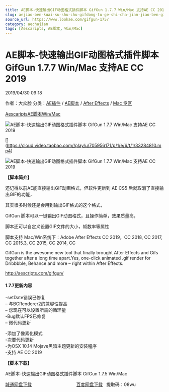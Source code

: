 ```yaml
---
title: AE脚本-快速输出GIF动图格式插件脚本 GifGun 1.7.7 Win/Mac 支持AE CC 2019
slug: aejiao-ben-kuai-su-shu-chu-gifdong-tu-ge-shi-cha-jian-jiao-ben-gifgun-1-7-7-win-mac-zhi-chi-ae-cc-2019
source_url: https://www.lookae.com/gifgun-175/
category: aechajian
tags: [Aescaripts, AE脚本, Win/Mac]
---
```

# AE脚本-快速输出GIF动图格式插件脚本 GifGun 1.7.7 Win/Mac 支持AE CC 2019

2019/04/30 09:18

作者：大众脸
分类：[AE插件](https://www.lookae.com/after-effects/aechajian/) / [AE脚本](https://www.lookae.com/after-effects/aescripts/) / [After Effects](https://www.lookae.com/after-effects/) / [Mac 专区](https://www.lookae.com/mac-osx/)

[Aescaripts](https://www.lookae.com/tag/aescaripts/)[AE脚本](https://www.lookae.com/tag/ae%e8%84%9a%e6%9c%ac/)[Win/Mac](https://www.lookae.com/tag/winmac/)

![AE脚本-快速输出GIF动图格式插件脚本 GifGun 1.7.7 Win/Mac 支持AE CC 2019](https://www.lookae.com/wp-content/uploads/2019/04/GifGun.jpg "AE脚本-快速输出GIF动图格式插件脚本 GifGun 1.7.7 Win/Mac 支持AE CC 2019-LookAE.com")

[﻿[﻿]("https://cloud.video.taobao.com//play/u/705956171/p/1/e/6/t/1/33284810.mp4)](https://cloud.video.taobao.com//play/u/705956171/p/1/e/6/t/1/33284810.mp4)

![AE脚本-快速输出GIF动图格式插件脚本 GifGun 1.7.7 Win/Mac 支持AE CC 2019](http://d1ro2iqpjs8lwo.cloudfront.net/media/wysiwyg/ns/GifGun/0_mainInterface_.gif "AE脚本-快速输出GIF动图格式插件脚本 GifGun 1.7.7 Win/Mac 支持AE CC 2019-LookAE.com")

**【脚本简介】**

还记得以前AE能直接输出GIF动画格式，但软件更新到 AE CS5 后就取消了直接输出GIF的功能，

其实很多时候还是会用到输出GIF格式的这个格式，

GifGun 脚本可以一键输出GIF动图格式，且操作简单，效果质量高，

脚本还可以自定义设置GIF文件的大小，帧数率等属性

脚本支持 Mac/Win系统下：Adobe After Effects CC 2019，CC 2018, CC 2017, CC 2015.3, CC 2015, CC 2014, CC

GifGun is the awesome new tool that finally brought After Effects and Gifs together after a long time apart.Yes, one-click animated .gif render for Dribbbble, Behance and more – right within After Effects.

http://aescripts.com/gifgun/

#### 1.7.7更新内容

-setDate错误已修复  
– 与BGRenderer2的兼容性提高  
– 您现在可以设置所需的循环量  
-Bug默认FPS已修复  
– 微代码更新

-添加了像素化模式  
-次要代码更新  
-为OSX 10.14 Mojave黑暗主题更新的安装程序  
-支持 AE CC 2019

**【脚本下载】**

AE脚本-快速输出GIF动图格式插件脚本 GifGun 1.7.5 Win/Mac

[城通网盘下载](https://lookae.ctfile.com/fs/680462-370026020)                                    [百度网盘下载](https://pan.baidu.com/s/1N2WkDp7E-gPOGTNhbmsJxA)   提取码：08wu
